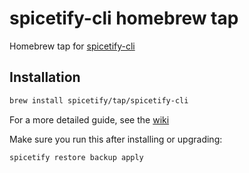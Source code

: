 # spicetify-cli homebrew tap

Homebrew tap for [spicetify-cli](https://github.com/spicetify/spicetify-cli)

## Installation

```sh 
brew install spicetify/tap/spicetify-cli
```

For a more detailed guide, see the [wiki](https://spicetify.app/docs/advanced-usage/installation#homebrew-or-linuxbrew)

Make sure you run this after installing or upgrading:

```sh
spicetify restore backup apply
```
